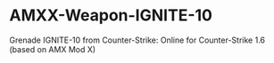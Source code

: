# AMXX-Weapon-IGNITE-10
Grenade IGNITE-10 from Counter-Strike: Online for Counter-Strike 1.6 (based on AMX Mod X)
